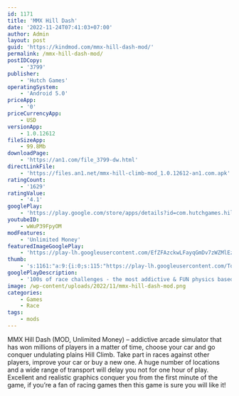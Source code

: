 ```yaml
---
id: 1171
title: 'MMX Hill Dash'
date: '2022-11-24T07:41:03+07:00'
author: Admin
layout: post
guid: 'https://kindmod.com/mmx-hill-dash-mod/'
permalink: /mmx-hill-dash-mod/
postIDCopy:
    - '3799'
publisher:
    - 'Hutch Games'
operatingSystem:
    - 'Android 5.0'
priceApp:
    - '0'
priceCurrencyApp:
    - USD
versionApp:
    - 1.0.12612
fileSizeApp:
    - 99.8Mb
downloadPage:
    - 'https://an1.com/file_3799-dw.html'
directLinkFile:
    - 'https://files.an1.net/mmx-hill-climb-mod_1.0.12612-an1.com.apk'
ratingCount:
    - '1629'
ratingValue:
    - '4.1'
googlePlay:
    - 'https://play.google.com/store/apps/details?id=com.hutchgames.hillclimb'
youtubeID:
    - wWuP39FpyOM
modFeatures:
    - 'Unlimited Money'
featuredImageGooglePlay:
    - 'https://play-lh.googleusercontent.com/EfZFAzckwLFayqGmDv7zWZMlEz3krnqej7MO0gRd2Y4I0NT-9gh9jlYVG4eAz--7Emk'
thumb:
    - 's:1161:"a:9:{i:0;s:115:"https://play-lh.googleusercontent.com/Tqn8Uuzskl1nR_rj8xb9fIw-qwIzciVh6yYgKxShTL3wWDTw68fbrYqZ6wcb05Ro40Y=w526-h296";i:1;s:114:"https://play-lh.googleusercontent.com/4aXrZAheWjuShUsvg6TWnqojAgKVbrF0yw5rD1VFyBvOiQDug4336CxktPqc63X_Qg=w526-h296";i:2;s:115:"https://play-lh.googleusercontent.com/GTVSg-YxfcYChgOto_vLwD00YME6Pts0CMGbAzkexmtWd4GRFPATn2pQxKop_jhNjKY=w526-h296";i:3;s:116:"https://play-lh.googleusercontent.com/ryIrlWv6ijWsTvK_tHF2y0wsfbTtDApLsJXK-XX60Agl92m_BQFvwDe-sCbBWvunuRY3=w526-h296";i:4;s:115:"https://play-lh.googleusercontent.com/qO9W5tUGKeyU1mCmFqXpVHpYgnRyCU4F1OqO2pmYitLzJYvgIggai7TBLGccHNpX0SE=w526-h296";i:5;s:116:"https://play-lh.googleusercontent.com/cKBxHcxiGATwOwbgUMoo2RWgeGht78KNzjMQT_36VznImH1qtRu9qQP_9T7ZXVk76zmA=w526-h296";i:6;s:116:"https://play-lh.googleusercontent.com/6xXCPWFpiBW7GOU82DzPTQs0Xu9miZYM0kgWX1oyu5KzK0X6ny5h3vxid9OylYeX9B8p=w526-h296";i:7;s:116:"https://play-lh.googleusercontent.com/fFOPJ06K9cqBJU3KWqAYs547iA8unMwAXT--I4mpCwbRJrC88t_m60SO5aDo_wgPRAsE=w526-h296";i:8;s:115:"https://play-lh.googleusercontent.com/1EmJrZaAr7tYoFdR-kAbvUavLLJcYudXeozwsrVPDl3FfeQOOL7bLqkw-A5ygE1B-LI=w526-h296";}";'
googlePlayDescription:
    - '100s of race challenges - the most addictive & FUN physics based driving game!. Race to the finish line over a multitude of racing tracks with hazards, hill climbs, jumps, loops, bridges and ramps in this crazy MMX racing game.. With top physics, fun crash scenarios, and challenging gameplay, you won’t be able to stop playing!'
image: /wp-content/uploads/2022/11/mmx-hill-dash-mod.png
categories:
    - Games
    - Race
tags:
    - mods
---
```


MMX Hill Dash (MOD, Unlimited Money) – addictive arcade simulator that has won millions of players in a matter of time, choose your car and go conquer undulating plains Hill Climb. Take part in races against other players, improve your car or buy a new one. A huge number of locations and a wide range of transport will delay you not for one hour of play. Excellent and realistic graphics conquer you from the first minute of the game, if you’re a fan of racing games then this game is sure you will like it!